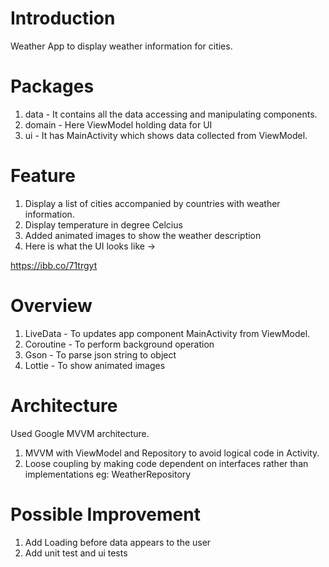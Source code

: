 # Introduction
Weather App to display weather information for cities.

# Packages 
1. data -  It contains all the data accessing and manipulating components.
2. domain - Here ViewModel holding data for UI
3. ui - It has MainActivity which shows data collected from ViewModel.


# Feature
1. Display a list of cities accompanied by countries with weather information.
2. Display temperature in degree Celcius
3. Added animated images to show the weather description
4. Here is what the UI looks like ->

https://ibb.co/71trgyt

# Overview
  1. LiveData - To updates app component MainActivity from ViewModel.
  2. Coroutine - To perform background operation
  3. Gson - To parse json string to object 
  4. Lottie - To show animated images

# Architecture
Used Google MVVM architecture.
  1. MVVM with ViewModel and Repository to avoid logical code in Activity.
  2. Loose coupling by making code dependent on interfaces rather than implementations
     eg: WeatherRepository

# Possible Improvement
  1. Add Loading before data appears to the user
  2. Add unit test and ui tests 








